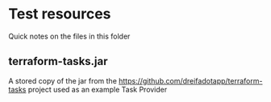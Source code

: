 # Test resources

Quick notes on the files in this folder

## terraform-tasks.jar

A stored copy of the jar from the https://github.com/dreifadotapp/terraform-tasks project used as an example Task
Provider

